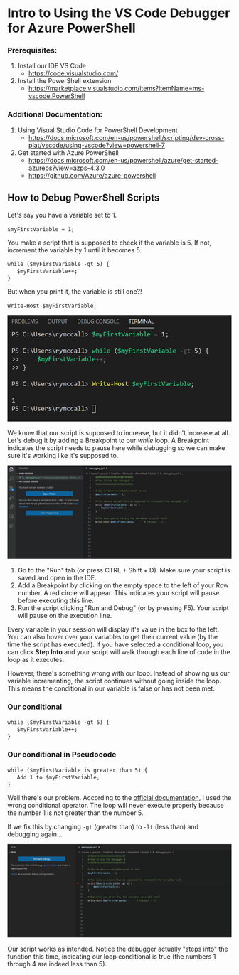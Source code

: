 # Intro to Using the VS Code Debugger for Azure PowerShell

### Prerequisites:
1. Install our IDE VS Code
   * https://code.visualstudio.com/
2. Install the PowerShell extension
   * https://marketplace.visualstudio.com/items?itemName=ms-vscode.PowerShell

### Additional Documentation: 
1. Using Visual Studio Code for PowerShell Development
   * https://docs.microsoft.com/en-us/powershell/scripting/dev-cross-plat/vscode/using-vscode?view=powershell-7
2. Get started with Azure PowerShell
    * https://docs.microsoft.com/en-us/powershell/azure/get-started-azureps?view=azps-4.3.0
    * https://github.com/Azure/azure-powershell

## How to Debug PowerShell Scripts
Let's say you have a variable set to 1.

`$myFirstVariable = 1;`

You make a script that is supposed to check if the variable is 5. If not, increment the variable by 1 until it becomes 5.

    while ($myFirstVariable -gt 5) {
       $myFirstVariable++;
    }
    
But when you print it, the variable is still one?!

`Write-Host $myFirstVariable;`

![Uno](https://github.com/rjmccallumbigl/Using-the-VS-Code-Debugger-for-Azure-PowerShell-intro-/blob/master/pics/variable_equals_one.png)

We know that our script is supposed to increase, but it didn't increase at all. Let's debug it by adding a Breakpoint to our *while* loop. A Breakpoint indicates the script needs to pause here while debugging so we can make sure it's working like it's supposed to.

![Enable Debugging](https://github.com/rjmccallumbigl/Using-the-VS-Code-Debugger-for-Azure-PowerShell-intro-/blob/master/pics/enable_debugging.gif)

1. Go to the "Run" tab (or press CTRL + Shift + D). Make sure your script is saved and open in the IDE.
2. Add a Breakpoint by clicking on the empty space to the left of your Row number. A red circle will appear. This indicates your script will pause before executing this line.
3. Run the script clicking "Run and Debug" (or by pressing F5). Your script will pause on the execution line.

Every variable in your session will display it's value in the box to the left. You can also hover over your variables to get their current value (by the time the script has executed). If you have selected a conditional loop, you can click **Step Into** and your script will walk through each line of code in the loop as it executes.

However, there's something wrong with our loop. Instead of showing us our variable incrementing, the script continues without going inside the loop. This means the conditional in our variable is false or has not been met.

### Our conditional

    while ($myFirstVariable -gt 5) {
       $myFirstVariable++;
    }
    
### Our conditional in Pseudocode

    while ($myFirstVariable is greater than 5) {
       Add 1 to $myFirstVariable;
    }

Well there's our problem. According to the [official documentation](https://docs.microsoft.com/en-us/powershell/module/microsoft.powershell.core/about/about_comparison_operators?view=powershell-7), I used the wrong conditional operator. The loop will never execute properly because the number 1 is not greater than the number 5. 

If we fix this by changing `-gt` (greater than) to `-lt` (less than) and debugging again...

![Debugging helped!](https://github.com/rjmccallumbigl/Using-the-VS-Code-Debugger-for-Azure-PowerShell-intro-/blob/master/pics/debugging_helped.gif)

Our script works as intended. Notice the debugger actually "steps into" the function this time, indicating our loop conditional is true (the numbers 1 through 4 are indeed less than 5).
